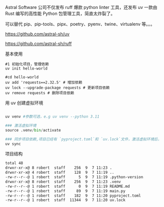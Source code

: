 
Astral Software 公司不仅发布 ruff 爆款 python linter 工具，还发布 uv 一款由 Rust 编写的高性能 Python 包管理工具，简直太炸裂了。

可以替代 pip、pip-tools、pipx、poetry、pyenv、twine、virtualenv 等。。。

https://github.com/astral-sh/uv

https://github.com/astral-sh/ruff

基本使用

```python3
#1 初始化项目，管理依赖
uv init hello-world

#cd hello-world
uv add 'requests==2.32.5' # 增加依赖
uv lock --upgrade-package requests # 更新项目依赖
uv remove requests # 删除项目依赖
```

用 uv 创建虚拟环境

```python

uv venv #参数可选，e.g uv venv --python 3.11

### 激活虚拟环境
source .venv/bin/activate

### 同步项目依赖,项目已经有 `pyproject.toml`和 `uv.lock`文件，激活虚拟环境后，使用命令来安装所有依赖项，确保环境与锁文件一致
uv sync
```

项目结构

```sh
total 48
drwxr-xr-x@ 8 robert  staff    256  9  7 11:23 .
drwxr-xr-x@ 4 robert  staff    128  9  7 11:19 ..
-rw-r--r--@ 1 robert  staff      5  9  7 11:19 .python-version
drwxr-xr-x@ 8 robert  staff    256  9  7 11:23 .venv
-rw-r--r--@ 1 robert  staff      0  9  7 11:19 README.md
-rw-r--r--@ 1 robert  staff     89  9  7 11:19 main.py
-rw-r--r--@ 1 robert  staff    182  9  7 11:20 pyproject.toml
-rw-r--r--@ 1 robert  staff  11344  9  7 11:20 uv.lock
```


